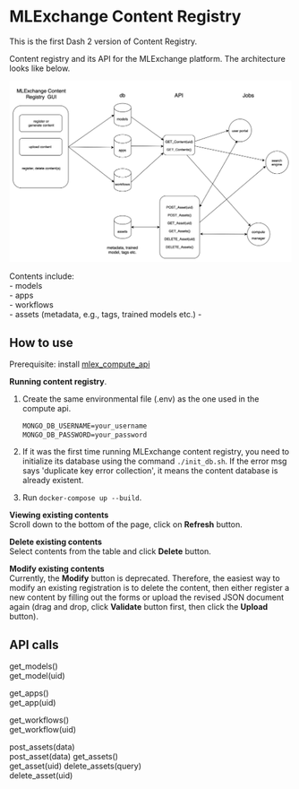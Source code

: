 # MLExchange Content Registry
This is the first Dash 2 version of Content Registry.  

Content registry and its API for the MLExchange platform.
The architecture looks like below.

![image info](./assets/content_registry_v2.png)

Contents include:  
	- models  
	- apps  
	- workflows  
	- assets (metadata, e.g., tags, trained models etc.) 
	- 

## How to use
Prerequisite: install [mlex_compute_api](https://github.com/mlexchange/mlex_computing_api)

**Running content registry**.   

1. Create the same environmental file (.env) as the one used in the compute api.

	```	
	MONGO_DB_USERNAME=your_username     
	MONGO_DB_PASSWORD=your_password               
	```	   
2. If it was the first time running MLExchange content registry, you need to initialize its database using the command `./init_db.sh`. If the error msg says 'duplicate key error collection', it means the content database is already existent.    
3. Run `docker-compose up --build`.

**Viewing existing contents**  
Scroll down to the bottom of the page, click on **Refresh** button.

**Delete existing contents**  
Select contents from the table and click **Delete** button.

**Modify existing contents**  
Currently, the **Modify** button is deprecated. 
Therefore, the easiest way to modify an existing registration is to delete the content, then either register a new content by filling out the forms or upload the revised JSON document again (drag and drop, click **Validate** button first, then click the **Upload** button).

## API calls
get\_models()  
get\_model(uid) 


get\_apps()  
get\_app(uid) 


get\_workflows()  
get\_workflow(uid) 


post\_assets(data)  
post\_asset(data) 
get\_assets()  
get\_asset(uid) 
delete\_assets(query)  
delete\_asset(uid) 


